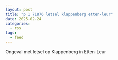 ```yaml
---
layout: post
title: "p 1 71876 letsel klappenberg etten-leur"
date: 2025-02-24
categories: 
  - rss
tags: 
  - feed
---
```


Ongeval met letsel op Klappenberg in Etten-Leur
